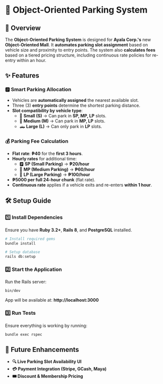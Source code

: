 # 🚗 Object-Oriented Parking System

## 📖 Overview
The **Object-Oriented Parking System** is designed for **Ayala Corp.'s** new **Object-Oriented Mall**. It **automates parking slot assignment** based on vehicle size and proximity to entry points. The system also **calculates fees** based on a tiered pricing structure, including continuous rate policies for re-entry within an hour.

## ✨ Features

### 🅿️ **Smart Parking Allocation**
- Vehicles are **automatically assigned** the nearest available slot.
- Three (3) **entry points** determine the shortest parking distance.
- **Slot compatibility by vehicle type**:
  - 🚗 **Small (S)** → Can park in **SP, MP, LP** slots.
  - 🚙 **Medium (M)** → Can park in **MP, LP** slots.
  - 🛻 **Large (L)** → Can only park in **LP** slots.

### 💰 **Parking Fee Calculation**
- **Flat rate**: **₱40** for the **first 3 hours**.
- **Hourly rates** for additional time:
  - 🅿️ **SP (Small Parking)** → **₱20/hour**
  - 🚙 **MP (Medium Parking)** → **₱60/hour**
  - 🚛 **LP (Large Parking)** → **₱100/hour**
- **₱5000 per full 24-hour chunk** (flat rate).
- **Continuous rate** applies if a vehicle exits and re-enters **within 1 hour**.

## 🛠️ Setup Guide

### **1️⃣ Install Dependencies**
Ensure you have **Ruby 3.2+**, **Rails 8**, and **PostgreSQL** installed.
```sh
# Install required gems
bundle install

# Setup database
rails db:setup
```

### **2️⃣ Start the Application**
Run the Rails server:
```sh
bin/dev
```
App will be available at: **http://localhost:3000**

### **3️⃣ Run Tests**
Ensure everything is working by running:
```sh
bundle exec rspec
```

## 🚀 Future Enhancements
- **🔍 Live Parking Slot Availability UI**
- **💳 Payment Integration (Stripe, GCash, Maya)**
- **🎟️ Discount & Membership Pricing**

